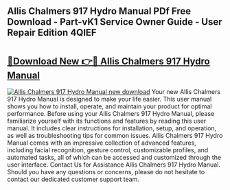## Allis Chalmers 917 Hydro Manual PDf Free Download - Part-vK1 Service Owner Guide - User Repair Edition 4QlEF

# <h2><a href="http://bc87089.oget.top/?id=Allis+Chalmers+917+Hydro+Manual">🔗Download New 👉🔴 Allis Chalmers 917 Hydro Manual</a></h2>

[![Allis Chalmers 917 Hydro Manual new download](https://i.imgur.com/5g1atiW.png)](http://bc87089.oget.top/?id=Allis+Chalmers+917+Hydro+Manual)
Your new Allis Chalmers 917 Hydro Manual is designed to make your life easier. This user manual shows you how to install, operate, and maintain your product for optimal performance. Before using your Allis Chalmers 917 Hydro Manual, please familiarize yourself with its functions and features by reading this user manual. It includes clear instructions for installation, setup, and operation, as well as troubleshooting tips for common issues. Allis Chalmers 917 Hydro Manual comes with an impressive collection of advanced features, including facial recognition, gesture control, customizable profiles, and automated tasks, all of which can be accessed and customized through the user interface. Contact Us for Assistance Allis Chalmers 917 Hydro Manual. Should you have any questions or concerns, please do not hesitate to contact our dedicated customer support team.
